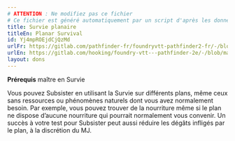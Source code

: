 ```yaml
---
# ATTENTION : Ne modifiez pas ce fichier
# Ce fichier est généré automatiquement par un script d'après les données du module Foundry VTT officiel et de sa traduction
title: Survie planaire
titleEn: Planar Survival
id: Yj4mpROEjdCjQzMd
urlFr: https://gitlab.com/pathfinder-fr/foundryvtt-pathfinder2-fr/-/blob/master/data/feats/Yj4mpROEjdCjQzMd.htm
urlEn: https://gitlab.com/hooking/foundry-vtt---pathfinder-2e/-/blob/master/packs/data/feats.db/planar-survival.json
layout: dons
---
```

**Prérequis** maître en Survie

Vous pouvez Subsister en utilisant la Survie sur différents plans, même ceux sans ressources ou phénomènes naturels dont vous avez normalement besoin. Par exemple, vous pouvez trouver de la nourriture même si le plan ne dispose d’aucune nourriture qui pourrait normalement vous convenir. Un succès à votre test pour Subsister peut aussi réduire les dégâts infligés par le plan, à la discrétion du MJ.
